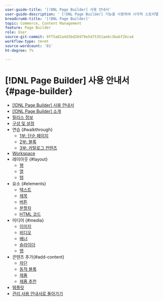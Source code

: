 ```yaml
---
user-guide-title: '[!DNL Page Builder] 사용 안내서'
user-guide-description: ' [!DNL Page Builder] 기능을 사용하여 시각적 스토리텔링을 강화하고 고객 참여도와 충성도를 높이는 사용자 지정 레이아웃으로 콘텐츠가 풍부한 페이지를 만드는 방법에 대해 알아봅니다.'
breadcrumb-title: '[!DNL Page Builder]'
topic: Commerce, Content Management
feature: Page Builder
role: User
source-git-commit: 9ff5a82a4d3bd2b979e5475351ae6c3babf26ca4
workflow-type: tm+mt
source-wordcount: '81'
ht-degree: 7%

---
```



# [!DNL Page Builder] 사용 안내서 {#page-builder}

- [[!DNL Page Builder] 사용 안내서](guide-overview.md)
- [ [!DNL Page Builder] 소개](introduction.md)
- [릴리스 정보](release-notes.md)
- [구성 및 설정](setup.md)
- 연습 {#walkthrough}
   - [1부: 단순 페이지](1-simple-page.md)
   - [2부: 블록](2-blocks.md)
   - [3부: 카탈로그 컨텐츠](3-catalog-content.md)
- [Workspace](workspace.md)
- 레이아웃 {#layout}
   - [행](row.md)
   - [열](column.md)
   - [탭](tabs.md)
- 요소 {#elements}
   - [텍스트](text.md)
   - [제목](heading.md)
   - [버튼](buttons.md)
   - [분할자](divider.md)
   - [HTML 코드](html-code.md)
- 미디어 {#media}
   - [이미지](image.md)
   - [비디오](video.md)
   - [배너](banner.md)
   - [슬라이더](slider.md)
   - [맵](map.md)
- 콘텐츠 추가{#add-content}
   - [차단](block.md)
   - [동적 블록](dynamic-block.md)
   - [제품](products.md)
   - [제품 추천](recommendations.md)
- [템플릿](templates.md)
- [관리 사용 안내서로 돌아가기](https://experienceleague.adobe.com/en/docs/commerce-admin/user-guides/home)

